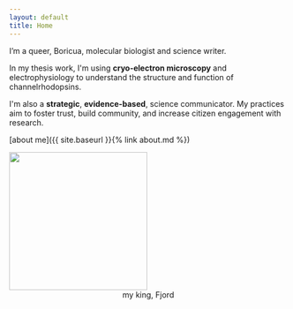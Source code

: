 ```yaml
---
layout: default
title: Home
---
```


I’m a queer, Boricua, molecular biologist and science writer.

In my thesis work, I'm using **cryo-electron microscopy** and electrophysiology to understand the structure and function of channelrhodopsins.

I'm also a **strategic**, **evidence-based**, science communicator. My practices aim to foster trust, build community, and increase citizen engagement with research.

[about me]({{ site.baseurl }}{% link about.md %})

<img src="https://hltorresvera.github.io/assets/images/profile.png" width="250" align="center"/>

<center> my king, Fjord </center>

